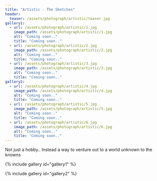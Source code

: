 ```yaml
---
title: "Artistic - The Sketches"
header:
  teaser: /assets/photograph/artistic/teaser.jpg
gallery1:
  - url: /assets/photograph/artistic/1.jpg
    image_path: /assets/photograph/artistic/1.jpg
    alt: "Coming soon.."
    title: "Coming soon.."
  - url: /assets/photograph/artistic/2.jpg
    image_path: /assets/photograph/artistic/2.jpg
    alt: "Coming soon.."
    title: "Coming soon.."
  - url: /assets/photograph/artistic/3.jpg
    image_path: /assets/photograph/artistic/3.jpg
    alt: "Coming soon.."
    title: "Coming soon.."
gallery2:
  - url: /assets/photograph/artistic/4.jpg
    image_path: /assets/photograph/artistic/4.jpg
    alt: "Coming soon.."
    title: "Coming soon.."
  - url: /assets/photograph/artistic/5.jpg
    image_path: /assets/photograph/artistic/5.jpg
    alt: "Coming soon.."
    title: "Coming soon.."
  - url: /assets/photograph/artistic/6.jpg
    image_path: /assets/photograph/artistic/6.jpg
    alt: "Coming soon.."
    title: "Coming soon.."
---
```

Not just a hobby.. Instead a way to venture out to a world unknown to the knowns

{% include gallery id="gallery1" %}

{% include gallery id="gallery2" %}
